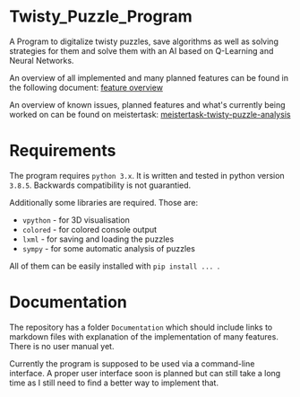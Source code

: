 # Twisty_Puzzle_Program
A Program to digitalize twisty puzzles, save algorithms as well as solving strategies for them and solve them with an AI based on Q-Learning and Neural Networks.

An overview of all implemented and many planned features can be found in the following document:
[feature overview](https://docs.google.com/spreadsheets/d/1wllITKTaytmOBHMQu9dV0tIj7YtT3UqvB0RRak2qMqk/edit?usp=sharing)

An overview of known issues, planned features and what's currently being worked on can be found on meistertask: [meistertask-twisty-puzzle-analysis](https://www.meistertask.com/app/project/yy5iFYIE/twisty-puzzle-analysis)

# Requirements
The program requires `python 3.x`. It is written and tested in python version `3.8.5`. Backwards compatibility is not guarantied.

Additionally some libraries are required. Those are:
- `vpython` - for 3D visualisation
- `colored` - for colored console output
- `lxml` - for saving and loading the puzzles
- `sympy` - for some automatic analysis of puzzles

All of them can be easily installed with `pip install ... `.

# Documentation
The repository has a folder `Documentation` which should include links to markdown files with explanation of the implementation of many features. There is no user manual yet.

Currently the program is supposed to be used via a command-line interface. A proper user interface soon is planned but can still take a long time as I still need to find a better way to implement that.